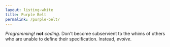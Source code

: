 ```yaml
---
layout: listing-white
title: Purple Belt
permalink: /purple-belt/
---
```

*Programming!* **not** *coding*. Don't become subservient to the whims of
others who are unable to define their specification. Instead, *evolve*. 
